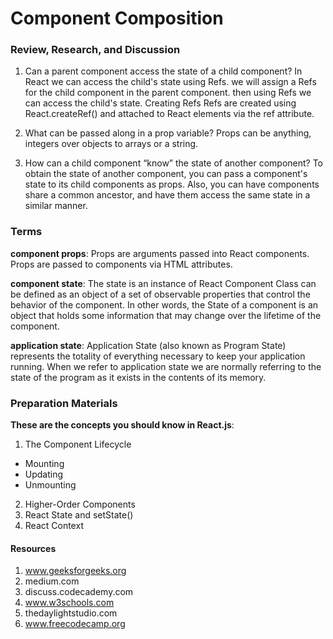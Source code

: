 # Component Composition

### Review, Research, and Discussion

1. Can a parent component access the state of a child component?
In React we can access the child's state using Refs. we will assign a Refs for the child component in the parent component. then using Refs we can access the child's state.
Creating Refs Refs are created using React.createRef() and attached to React elements via the ref attribute.

2. What can be passed along in a prop variable?
Props can be anything, integers over objects to arrays or a string.

3. How can a child component “know” the state of another component?
To obtain the state of another component, you can pass a component's state to its child components as props. Also, you can have components share a common ancestor, and have them access the same state in a similar manner.

### Terms

**component props**: Props are arguments passed into React components. Props are passed to components via HTML attributes.

**component state**: The state is an instance of React Component Class can be defined as an object of a set of observable properties that control the behavior of the component. In other words, the State of a component is an object that holds some information that may change over the lifetime of the component.

**application state**: Application State (also known as Program State) represents the totality of everything necessary to keep your application running. When we refer to application state we are normally referring to the state of the program as it exists in the contents of its memory.


### Preparation Materials

**These are the concepts you should know in React.js**:
1. The Component Lifecycle
* Mounting
* Updating
* Unmounting

2. Higher-Order Components
3. React State and setState()
4. React Context



#### Resources
1. www.geeksforgeeks.org
2. medium.com
3. discuss.codecademy.com
4. www.w3schools.com
5. thedaylightstudio.com
6. www.freecodecamp.org